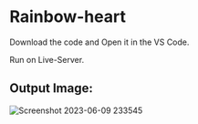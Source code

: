 # Rainbow-heart

Download the code and Open it in the VS Code. 

Run on Live-Server.

## Output Image:

![Screenshot 2023-06-09 233545](https://github.com/rohanmr/rainbow-heart/assets/122428641/1e70f65a-fef5-4da5-afb6-52464189a979)
